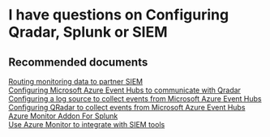 <properties
    pageTitle="I have questions on Configuring Qradar, Splunk or SIEM"
    description="I have questions on Configuring Qradar, Splunk or SIEM"
    service="microsoft.eventhub"
    resource="namespaces"
    ms.author="v-miegge, chiragpa"
    author="v-miegge"
    displayOrder=""
    selfHelpType="generic"
    supportTopicIds="32636947"
    resourceTags=""
    productPesIds="16125"
    cloudEnvironments="public,BlackForest,Fairfax"
    articleId="e4a83562-79fe-4bb4-b5a1-56a2a24966fb"
/>

# I have questions on Configuring Qradar, Splunk or SIEM

## Recommended documents

[Routing monitoring data to partner SIEM](https://docs.microsoft.com/en-us/azure/azure-monitor/platform/stream-monitoring-data-event-hubs#what-can-i-do-with-the-monitoring-data-being-sent-to-my-event-hub)<br>
[Configuring Microsoft Azure Event Hubs to communicate with Qradar](https://www.ibm.com/support/knowledgecenter/SS42VS_DSM/t_dsm_guide_microsoft_azure_enable_event_hubs.html)<br>
[Configuring a log source to collect events from Microsoft Azure Event Hubs](https://www.ibm.com/support/knowledgecenter/en/SS42VS_DSM/c_logsource_microsoft_azure_event_hubs.html)<br>
[Configuring QRadar to collect events from Microsoft Azure Event Hubs](https://www.ibm.com/support/knowledgecenter/SS42VS_DSM/t_logsource_microsoft_azure_event_hubs.html)<br>
[Azure Monitor Addon For Splunk](https://github.com/Microsoft/AzureMonitorAddonForSplunk/wiki/Azure-Monitor-Addon-For-Splunk)<br>
[Use Azure Monitor to integrate with SIEM tools](https://azure.microsoft.com/en-us/blog/use-azure-monitor-to-integrate-with-siem-tools/)
